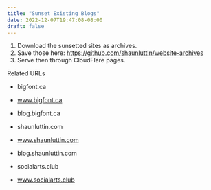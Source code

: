 ```yaml
---
title: "Sunset Existing Blogs"
date: 2022-12-07T19:47:08-08:00
draft: false
---
```


1. Download the sunsetted sites as archives.
2. Save those here: https://github.com/shaunluttin/website-archives
3. Serve then through CloudFlare pages.

Related URLs

* bigfont.ca
* www.bigfont.ca
* blog.bigfont.ca

* shaunluttin.com
* www.shaunluttin.com
* blog.shaunluttin.com

* socialarts.club
* www.socialarts.club

